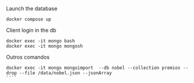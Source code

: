 Launch the database
````
docker compose up
````


Client login in the db
````
docker exec -it mongo bash
docker exec -it mongo mongosh 
````



Outros comandos

`````
docker exec -it mongo mongoimport  --db nobel --collection premios --drop --file /data/nobel.json --jsonArray
````